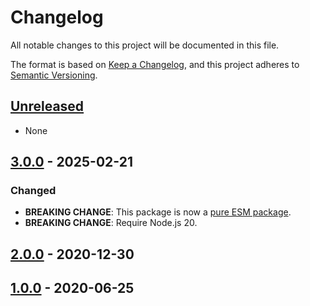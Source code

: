 # Changelog

All notable changes to this project will be documented in this file.

The format is based on [Keep a Changelog](https://keepachangelog.com/en/1.1.0/),
and this project adheres to [Semantic Versioning](https://semver.org/spec/v2.0.0.html).

## [Unreleased]

- None

## [3.0.0] - 2025-02-21

### Changed

- **BREAKING CHANGE**: This package is now a [pure ESM package](https://gist.github.com/sindresorhus/a39789f98801d908bbc7ff3ecc99d99c).
- **BREAKING CHANGE**: Require Node.js 20.

## [2.0.0] - 2020-12-30

## [1.0.0] - 2020-06-25

[unreleased]: https://github.com/velut/short-time-ago/compare/v3.0.0...HEAD
[3.0.0]: https://github.com/velut/short-time-ago/compare/v2.0.0...v3.0.0
[2.0.0]: https://github.com/velut/short-time-ago/compare/v1.0.0...v2.0.0
[1.0.0]: https://github.com/velut/short-time-ago/compare/v0.1.0...v1.0.0
